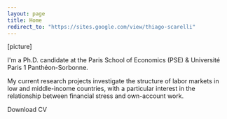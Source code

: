 ```yaml
---
layout: page
title: Home
redirect_to: "https://sites.google.com/view/thiago-scarelli"
---
```


[picture]

I'm a Ph.D. candidate at the Paris School of Economics (PSE) & Université Paris 1 Panthéon-Sorbonne.

My current research projects investigate the structure of labor markets in low and middle-income countries, with a particular interest in the relationship between financial stress and own-account work.

Download CV
